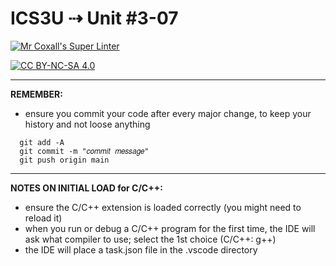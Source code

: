 # ICS3U ⇢ Unit #3-07

[![Mr Coxall's Super Linter](https://github.com/<OWNER>/<REPOSITORY>/workflows/Mr%20Coxall's%20Super%20Linter/badge.svg)](https://github.com/<OWNER>/<REPOSITORY>/actions)

[![CC BY-NC-SA 4.0](https://img.shields.io/badge/License-CC%20BY--NC--SA%204.0-blue.svg)](./LICENSE)

---

**REMEMBER:**
- ensure you commit your code after every major change, to keep your history and not loose anything
```console
  git add -A
  git commit -m "𝑐𝑜𝑚𝑚𝑖𝑡 𝑚𝑒𝑠𝑠𝑎𝑔𝑒"
  git push origin main
```

---

**NOTES ON INITIAL LOAD for C/C++:**
- ensure the C/C++ extension is loaded correctly (you might need to reload it)
- when you run or debug a C/C++ program for the first time, the IDE will ask what compiler to use; select the 1st choice (C/C++: g++)
- the IDE will place a task.json file in the .vscode directory
